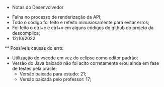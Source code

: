 * Notas do Desenvolvedor
<ul>
    <li>Falha no processo de renderização da API;</li>
    <li>Todo o código foi feito e refeito minusiosamente para evitar erros;</li>
    <li>Foi feito o ctrl+c e ctrl+v em alguns códigos do github do projeto da descomplica;</li>
    <li>12/10/2022</li>
</ul>

** Possíveis causas do erro:
<ul>
    <li>Utilização do vscode em vez do eclipse como editor padrão;</li>
    <li>Versão do Java baixado não foi acito corretamente e/ou ainda em fase de testes pela oracle;
        <ul>
            <li>Versão baixada para estudo: 21;</li>
            <li>Versão baixada pelo professor: 17;</li>
        </ul>
    </li>
</ul>